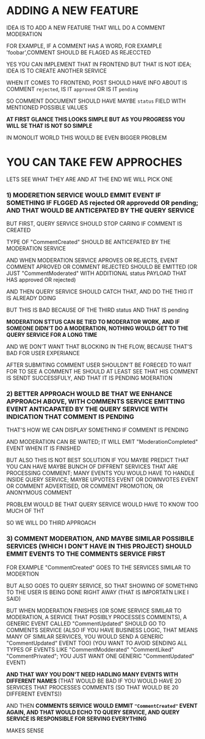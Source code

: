 # ADDING A NEW FEATURE

IDEA IS TO ADD A NEW FEATURE THAT WILL DO A COMMENT MODERATION

FOR EXAMPLE, IF A COMMENT HAS A WORD, FOR EXAMPLE 'foobar',COMMENT SHOULD BE FLAGED AS REJECCTED

YES YOU CAN IMPLEMENT THAT IN FRONTEND BUT THAT IS NOT IDEA; IDEA IS TO CREATE ANOTHER SERVICE

WHEN IT COMES TO FRONTEND, POST SHOULD HAVE INFO ABOUT IS COMMENT `rejected`, IS IT `approved` OR IS IT `pending`

SO COMMENT DOCUMENT SHOULD HAVE MAYBE `status` FIELD WITH MENTIONED POSSIBLE VALUES

**AT FIRST GLANCE THIS LOOKS SIMPLE BUT AS YOU PROGRESS YOU WILL SE THAT IS NOT SO SIMPLE**

IN MONOLIT WORLD THIS WOULD BE EVEN BIGGER PROBLEM

# YOU CAN TAKE FEW APPROCHES

LETS SEE WHAT THEY ARE AND AT THE END WE WILL PICK ONE

### 1) MODERETION SERVICE WOULD EMMIT EVENT IF SOMETHING IF FLGGED AS rejected OR approvedd OR pending; AND THAT WOULD BE ANTICEPATED BY THE QUERY SERVICE

BUT FIRST, QUERY SERVICE SHOULD STOP CARING IF COMMENT IS CREATED

TYPE OF "CommentCreated" SHOULD BE ANTICEPATED BY THE MODERATION SERVICE

AND WHEN MODERATION SERVICE APROVES OR REJECTS, EVENT COMMENT APROVED OR COMMENT REJECTED SHOULD BE EMITTED (OR JUST "CommentModerated" WITH ADDITIONAL status PAYLOAD THAT HAS approved OR rejected)

AND THEN QUERY SERVICE SHOULD CATCH THAT, AND DO THE THIG IT IS ALREADY DOING

BUT THIS IS BAD BECAUSE OF THE THIRD status AND THAT IS pending

**MODERATION STTUS CAN BE TIED TO MODERATOR WORK, AND IF SOMEONE DIDN'T DO A MODERATION, NOTHING WOULD GET TO THE QUERY SERVICE FOR A LONG TIME**

AND WE DON'T WANT THAT BLOCKING IN THE FLOW, BECAUSE THAT'S BAD FOR USER EXPERIANCE

AFTER SUBMITING COMMENT USER SHOULDN'T BE FORECED TO WAIT FOR TO SEE A COMMENT HE SHOULD AT LEAST SEE THAT HIS COMMENT IS SENDT SUCCESSFULY, AND THAT IT IS PENDING MOERATION

### 2) BETTER APPROACH WOULD BE THAT WE ENHANCE APPROACH ABOVE, WITH COMMENTS SERVICE EMITTING EVENT ANTICAPATED BY THE QUERY SERVICE WITH INDICATION THAT COMMENT IS PENDING

THAT'S HOW WE CAN DISPLAY SOMETHING IF COMMENT IS PENDING

AND MODERATION CAN BE WAITED; IT WILL EMIT "ModerationCompleted" EVENT WHEN IT IS FINISHED

BUT ALSO THIS IS NOT BEST SOLUTION IF YOU MAYBE PREDICT THAT YOU CAN HAVE MAYBE BUNCH OF DIFFRENT SERVICES THAT ARE PROCESSING COMMENT; MANY EVENTS YOU WOULD HAVE TO HANDLE INSIDE QUERY SERVICE; MAYBE UPVOTES EVENT OR DOWNVOTES EVENT OR COMMENT ADVERTISED, OR COMMENT PROMOTION, OR ANONYMOUS COMMENT

PROBLEM WOULD BE THAT QUERY SERVICE WOULD HAVE TO KNOW TOO MUCH OF THT

SO WE WILL DO THIRD APPROACH

### 3) COMMENT MODERATION, AND MAYBE SIMILAR POSSIBILE SERVICES (WHICH I DON'T HAVE IN THIS PROJECT) SHOULD EMMIT EVENTS TO THE COMMENTS SERVICE FIRST

FOR EXAMPLE "CommentCreated" GOES TO THE SERVICES SIMILAR TO MODERTION

BUT ALSO GOES TO QUERY SERVICE, SO THAT SHOWING OF SOMETHING TO THE USER IS BEING DONE RIGHT AWAY (THAT IS IMPORTATN LIKE I SAID)

BUT WHEN MODERATION FINISHES (OR SOME SERVICE SIMILAR TO MODERATION, A SERVICE THAT POSIBLY PROCESSES COMMENTS), A GENERIC EVENT CALLED "CommentUpdated" SHOULD GO TO COMMENTS SERVICE (ALSO IF YOU HAVE BUSINESS LOGIC, THAT MEANS MANY OF SIMILAR SERVICES, YOU WOULD SEND A GENERIC "CommentUpdated" EVENT TOO) (YOU WANT TO AVOID SENDING ALL TYPES OF EVENTS LIKE "CommentModderated" "CommentLiked" "CommentPrivated"; YOU JUST WANT ONE GENERIC "CommentUpdated" EVENT)

**AND THAT WAY YOU DON'T NEED HADLING MANY EVENTS WITH DIFFERENT NAMES** (THAT WOULD BE BAD IF YOU WOULD HAVE 20 SERVICES THAT PROCESSES COMMENTS (SO THAT WOULD BE 20 DIFFERENT EVENTS))

AND THEN **COMMENTS SERVICE WOULD EMMIT `"CommentCreated"` EVENT AGAIN, AND THAT WOULD ECHO TO QUERY SERVICE, AND QUERY SERVICE IS RESPONSIBLE FOR SERVING EVERYTHING**

MAKES SENSE
